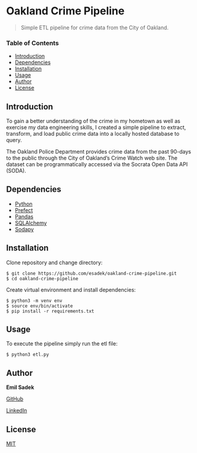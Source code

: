 # Oakland Crime Pipeline
> Simple ETL pipeline for crime data from the City of Oakland.

### Table of Contents
- [Introduction](#introduction)
- [Dependencies](#dependencies)
- [Installation](#installation)
- [Usage](#usage)
- [Author](#author)
- [License](#license)

## Introduction
To gain a better understanding of the crime in my hometown as well as exercise my data engineering skills, I created a simple pipeline to extract, transform, and load public crime data into a locally hosted database to query.

The Oakland Police Department provides crime data from the past 90-days to the public through the City of Oakland’s Crime Watch web site. The dataset can be programmatically accessed via the Socrata Open Data API (SODA).

## Dependencies
- [Python](https://www.python.org/)
- [Prefect](https://www.prefect.io/core)
- [Pandas](https://pandas.pydata.org/)
- [SQLAlchemy](https://www.sqlalchemy.org/)
- [Sodapy](https://github.com/xmunoz/sodapy)

## Installation
Clone repository and change directory:
```
$ git clone https://github.com/esadek/oakland-crime-pipeline.git
$ cd oakland-crime-pipeline
```
Create virtual environment and install dependencies:
```
$ python3 -m venv env
$ source env/bin/activate
$ pip install -r requirements.txt
```

## Usage
To execute the pipeline simply run the etl file:
```
$ python3 etl.py
```

## Author
**Emil Sadek**

[GitHub](https://github.com/esadek)

[LinkedIn](https://www.linkedin.com/in/emil-sadek/)

## License
[MIT](https://github.com/esadek/oakland-crime-pipeline/blob/master/LICENSE)